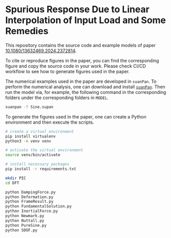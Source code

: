 # Spurious Response Due to Linear Interpolation of Input Load and Some Remedies

This repository contains the source code and example models of paper [10.1080/13632469.2024.2372814](https://doi.org/10.1080/13632469.2024.2372814).

To cite or reproduce figures in the paper, you can find the corresponding figure and copy the source code in your work. Please check CI/CD workflow to see how to generate figures used in the paper.

The numerical examples used in the paper are developed in `suanPan`. To perform the numerical analysis, one can download and install [`suanPan`](https://github.com/TLCFEM/suanPan). Then run the model via, for example, the following command in the corresponding
folders under the corresponding folders in `MODEL`.

```sh
suanpan -f Sine.supan
```

To generate the figures used in the paper, one can create a Python environment and then execute the scripts.

```bash
# create a virtual environment
pip install virtualenv
python3 -m venv venv

# activate the virtual environment
source venv/bin/activate

# install necessary packages
pip install -r requirements.txt

mkdir PIC
cd DFT

python DampingForce.py
python Deformation.py
python FrameResult.py
python FundamentalSolution.py
python InertialForce.py
python Newmark.py
python Nuttall.py
python PureSine.py
python SDOF.py
```
